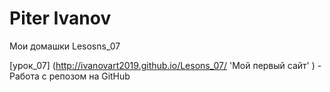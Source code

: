 # Piter Ivanov
Мои домашки
Lesosns_07

[урок_07] (http://ivanovart2019.github.io/Lesons_07/ 'Мой первый сайт' ) - Работа с репозом на GitHub
